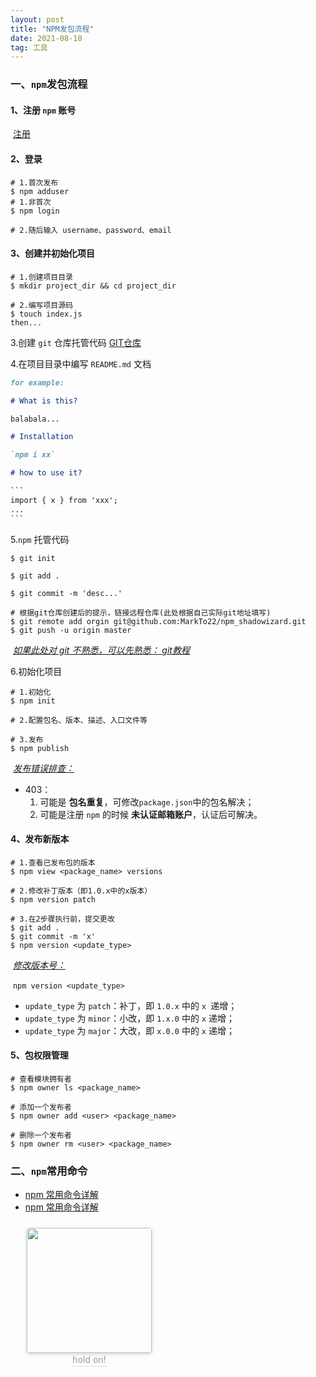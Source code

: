 ```yaml
---
layout: post
title: "NPM发包流程"
date: 2021-08-10  
tag: 工具
---
```


### 一、`npm`发包流程

#### 	1、注册 `npm` 账号
​		<a href="https://www.npmjs.com/signup" target="_blank">注册</a>

#### 	2、登录

```shell
# 1.首次发布
$ npm adduser
# 1.非首次
$ npm login

# 2.随后输入 username、password、email
```

#### 3、创建并初始化项目

```shell
# 1.创建项目目录
$ mkdir project_dir && cd project_dir

# 2.编写项目源码
$ touch index.js
then...
```

3.创建 `git` 仓库托管代码
	<a href="https://github.com/new" target="_blank">GIT仓库</a>

4.在项目目录中编写 `README.md` 文档

```markdown
for example:

# What is this?

balabala...

# Installation

`npm i xx`

# how to use it?

​```
import { x } from 'xxx';
...
​```
```

5.`npm` 托管代码

```shell
$ git init

$ git add .

$ git commit -m 'desc...'

# 根据git仓库创建后的提示，链接远程仓库(此处根据自己实际git地址填写)
$ git remote add orgin git@github.com:MarkTo22/npm_shadowizard.git
$ git push -u origin master
```

​	*<u>如果此处对 git 不熟悉，可以先熟悉： [git教程](https://markto22.github.io/2018/07/GitTutorial/)</u>*

6.初始化项目

```shell
# 1.初始化
$ npm init

# 2.配置包名、版本、描述、入口文件等

# 3.发布
$ npm publish
```

​	*<u>发布错误排查：</u>*

- 403：
  1. 可能是 **包名重复**，可修改`package.json`中的包名解决；
  2. 可能是注册 `npm` 的时候 **未认证邮箱账户**，认证后可解决。

#### 4、发布新版本

```shell
# 1.查看已发布包的版本
$ npm view <package_name> versions

# 2.修改补丁版本（即1.0.x中的x版本）
$ npm version patch

# 3.在2步骤执行前，提交更改
$ git add .
$ git commit -m 'x'
$ npm version <update_type>
```

​	*<u>修改版本号：</u>*

​	`npm version <update_type>`

- `update_type` 为 `patch`：补丁，即 `1.0.x` 中的 `x `递增；
- `update_type` 为 `minor`：小改，即 `1.x.0` 中的 `x` 递增；
- `update_type` 为 `major`：大改，即 `x.0.0` 中的 `x` 递增；

#### 5、包权限管理

```shell
# 查看模块拥有者
$ npm owner ls <package_name>

# 添加一个发布者
$ npm owner add <user> <package_name>

# 删除一个发布者
$ npm owner rm <user> <package_name>
```

### 二、`npm`常用命令

- <a href="https://www.cnblogs.com/PeunZhang/p/5553574.html" target="_blank">npm 常用命令详解</a>
- <a href="https://www.cnblogs.com/itlkNote/p/6830682.html" target="_blank">npm 常用命令详解</a>

<center style="float:left;width: 50%;height: 200px;margin: 10px 0;">
    <img style="border-radius: 0.3125em;
    box-shadow: 0 2px 4px 0 rgba(34,36,38,.12),0 2px 10px 0 rgba(34,36,38,.08);" 
    src="https://uploadfile.huiyi8.com/2015/0105/20150105111056434.gif" width="200px">
    <br>
    <div style="color:orange; border-bottom: 1px solid #d9d9d9;
    display: inline-block;
    color: #999;
    padding: 2px;">hold on!</div>
</center>



